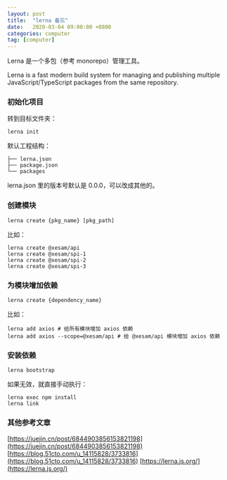 ```yaml
---
layout: post
title:  "lerna 备忘"
date:   2020-03-04 09:00:00 +0800
categories: computer
tag: [computer]
---
```


Lerna 是一个多包（参考 monorepo）管理工具。

Lerna is a fast modern build system for managing and publishing multiple JavaScript/TypeScript packages from the same repository.

<!-- more -->

### 初始化项目

转到目标文件夹：

```shell
lerna init
```

默认工程结构：

    ├── lerna.json
    ├── package.json
    └── packages
        
lerna.json 里的版本号默认是 0.0.0，可以改成其他的。

### 创建模块

```shell
lerna create {pkg_name} [pkg_path]
```

比如：

```shell
lerna create @xesam/api
lerna create @xesam/spi-1
lerna create @xesam/spi-2
lerna create @xesam/spi-3
```

### 为模块增加依赖

```shell
lerna create {dependency_name} 
```

比如：

```shell
lerna add axios # 给所有模块增加 axios 依赖
lerna add axios --scope=@xesam/api # 给 @xesam/api 模块增加 axios 依赖
```

### 安装依赖

```
lerna bootstrap
```

如果无效，就直接手动执行：

```
lerna exec npm install
lerna link
```

### 其他参考文章

[https://juejin.cn/post/6844903856153821198](https://juejin.cn/post/6844903856153821198)
[https://blog.51cto.com/u_14115828/3733816](https://blog.51cto.com/u_14115828/3733816)
[https://lerna.js.org/](https://lerna.js.org/)